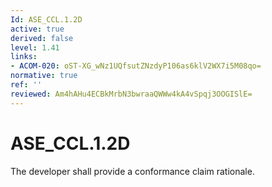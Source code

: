 ```yaml
---
Id: ASE_CCL.1.2D
active: true
derived: false
level: 1.41
links:
- ACOM-020: oST-XG_wNz1UQfsutZNzdyP106as6klV2WX7i5M08qo=
normative: true
ref: ''
reviewed: Am4hAHu4ECBkMrbN3bwraaQWWw4kA4vSpqj3OOGISlE=
---
```


# ASE_CCL.1.2D

The developer shall provide a conformance claim rationale.